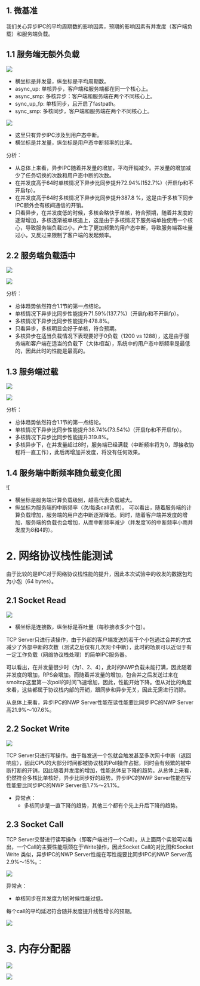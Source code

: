 ## 1. 微基准

我们关心异步IPC的平均周期数的影响因素，预期的影响因素有并发度（客户端负载）和服务端负载。

## 1.1 服务端无额外负载

![](../images/async_ipc_fpga_0.png)
- 横坐标是并发量，纵坐标是平均周期数。
- async_up: 单核异步，客户端和服务端都在同一个核心上。
- async_smp: 多核异步：客户端和服务端在两个不同核心上。
- sync_up_fp: 单核同步，且开启了fastpath。
- sync_smp: 多核同步，客户端和服务端在两个不同核心上。

![](../images/uintr_fpga0.png)
- 这里只有异步IPC涉及到用户态中断。
- 横坐标是并发量，纵坐标是用户态中断频率的比率。

分析：
- 从总体上来看，异步IPC随着并发量的增加，平均开销减少。并发量的增加减少了任务切换的次数和用户态中断的次数。
- 在并发度高于64时单核情况下异步比同步提升72.94%(152.7%)（开启fp和不开启fp）。
- 在并发度高于64时多核情况下异步比同步提升387.8 %，这是由于多核下同步IPC额外会有核间通信的开销。
- 只看异步，在并发度低的时候，多核会略快于单核，符合预期，随着并发度的逐渐增加，多核逐渐被单核追上，这是由于多核情况下服务端单独使用一个核心，导致服务端负载过小，产生了更加频繁的用户态中断，导致服务端吞吐量过小，又反过来限制了客户端的发起频率。

## 2.2 服务端负载适中

![](../images/async_ipc_fpga1.png)

![](../images/uintr_fpga1.png)

分析：
- 总体趋势依然符合1.1节的第一点结论。
- 单核情况下异步比同步性能提升71.59%(137.7%)（开启fp和不开启fp）。
- 多核情况下异步比同步性能提升478.8%。
- 只看异步，多核明显会好于单核，符合预期。
- 多核异步在适当负载情况下表现要好于0负载（1200 vs 1288），这是由于服务端和客户端在适当的负载下（大体相当），系统中的用户态中断频率是最低的，因此此时的性能是最高的。

## 1.3 服务端过载

![](../images/async_ipc_fpga2.png)

![](../images/uintr_fpga2.png)

分析：
- 总体趋势依然符合1.1节的第一点结论。
- 单核情况下异步比同步性能提升38.74%(73.54%)（开启fp和不开启fp）。
- 多核情况下异步比同步性能提升319.8%。
- 多核异步下，在并发量超过8时，服务端已经满载（中断频率将为0，即接收协程将一直工作），此后再增加并发度，将没有任何效果。

## 1.4 服务端中断频率随负载变化图

![[](../images/workload_uintr_freq.png)
- 横坐标是服务端计算负载级别，越高代表负载越大。
- 纵坐标为服务端的中断频率（次/每条call请求）。
可以看出，随着服务端的计算负载增加，服务端的用户态中断逐渐降低。同时，随着客户端并发度的增加，服务端的负载也会增加，从而中断频率减少（并发度16的中断频率小雨并发度为8和4的）。

# 2. 网络协议栈性能测试

由于比较的是IPC对于网络协议栈性能的提升，因此本次试验中的收发的数据包均为小包（64 bytes）。
## 2.1 Socket Read

![](../images/fpga_socket_read.png)

- 横坐标是连接数，纵坐标是吞吐量（每秒接收多少个包）。

TCP Server只进行读操作，由于外部的客户端发送的若干个小包通过合并的方式减少了外部中断的次数（测试之后仅有几次网卡中断），此时的场景可以近似于有一定工作负载（网络协议栈处理）的简单IPC服务器。

可以看出，在并发量很少时（为1、2、4），此时的NWP负载未能打满，因此随着并发度的增加，RPS会增加。而随着并发量的增加，包合并之后发送过来在smoltcp这里第一次poll的时间飞速增加，因此，性能开始下降。但从对比的角度来看，这些都属于协议栈内部的开销，跟同步和异步无关，因此无需进行消除。

从总体上来看，异步IPC的NWP Server性能在读性能要比同步IPC的NWP Server高21.9%～107.6%。

## 2.2 Socket Write

![](../images/fpga_socket_write.png)


TCP Server只进行写操作。由于每发送一个包就会触发甚至多次网卡中断（返回响应），因此CPU的大部分时间都被协议栈的Poll操作占据，同时会有频繁的被中断打断的开销，因此随着并发度的增加，性能总体呈下降的趋势。从总体上来看，仍然符合多核比单核好，异步比同步好的趋势。异步IPC的NWP Server性能在写性能要比同步IPC的NWP Server高1.7%～21.1%。
- 异常点：
	- 多核同步是一直下降的趋势，其他三个都有个先上升后下降的趋势。

## 2.3 Socket Call


TCP Server交替进行读写操作（即客户端进行一个Call）。从上面两个实验可以看出，一个Call的主要性能瓶颈在于Write操作，因此Socket Call的对比图和Socket Write 类似，异步IPC的NWP Server性能在写性能要比同步IPC的NWP Server高2.9%～15%。：

![](../images/fpga_socket_call_rps.png)

异常点：
- 单核同步在并发度为1的时候性能过低。

每个call的平均延迟符合随并发度提升线性增长的预期。

![](../images/fpga_socket_call_delay.png)

# 3. 内存分配器

![](../images/mem_alloc_fpga.png)


![](../images/mem_alloc_fpga2.png)